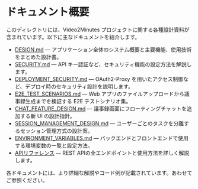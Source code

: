 # ドキュメント概要

このディレクトリには、Video2Minutes プロジェクトに関する各種設計資料が含まれています。以下に主なドキュメントを紹介します。

- [DESIGN.md](DESIGN.md) — アプリケーション全体のシステム概要と主要機能、使用技術をまとめた設計書。
- [SECURITY.md](SECURITY.md) — API キー認証など、セキュリティ機能の設定方法を解説します。
- [DEPLOYMENT_SECURITY.md](DEPLOYMENT_SECURITY.md) — OAuth2-Proxy を用いたアクセス制御など、デプロイ時のセキュリティ設計を説明します。
- [E2E_TEST_SCENARIOS.md](E2E_TEST_SCENARIOS.md) — Web アプリのファイルアップロードから議事録生成までを検証する E2E テストシナリオ集。
- [CHAT_FEATURE_DESIGN.md](CHAT_FEATURE_DESIGN.md) — 議事録画面にフローティングチャットを追加する新 UI の設計指針。
- [SESSION_MANAGEMENT_DESIGN.md](SESSION_MANAGEMENT_DESIGN.md) — ユーザーごとのタスクを分離するセッション管理方式の設計案。
- [ENVIRONMENT_VARIABLES.md](ENVIRONMENT_VARIABLES.md) — バックエンドとフロントエンドで使用する環境変数の一覧と設定方法。
- [APIリファレンス](API_REFERENCE.md) — REST APIの全エンドポイントと使用方法を詳しく解説します。

各ドキュメントには、より詳細な解説やコード例が記載されています。あわせてご参照ください。
